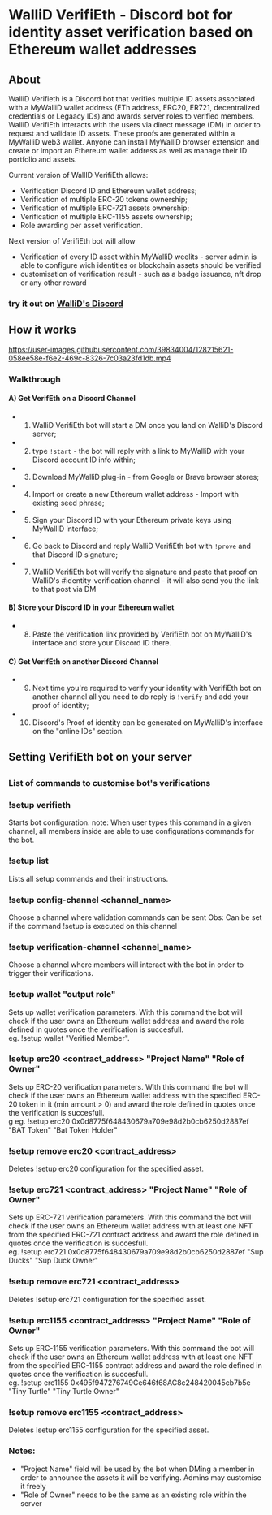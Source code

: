 <h1> WalliD VerifiEth - Discord bot for identity asset verification based on Ethereum wallet addresses</h1>

<h2>About</h2>

WalliD Verifieth is a Discord bot that verifies multiple ID assets associated with a MyWalliD wallet address (ETh address, ERC20, ER721, decentralized credentials or Legaacy IDs) and awards server roles to verified members.
WalliD VerifiEth interacts with the users via direct message (DM) in order to request and validate ID assets.
These proofs are generated within a MyWalliD web3 wallet. Anyone can install MyWalliD browser extension and create or import an Ethereum wallet address as well as manage their ID portfolio and assets.

Current version of WallID VerifiEth allows:

- Verification Discord ID and Ethereum wallet address;
- Verification of multiple ERC-20 tokens ownership;
- Verification of multiple ERC-721 assets ownership;
- Verification of multiple ERC-1155 assets ownership;
- Role awarding per asset verification.

Next version of VerifiEth bot will allow
<ul>
  <li>Verification of every ID asset within MyWalliD weelits - server admin is able to configure wich identities or blockchain assets should be verified</li>
  <li>customisation of verification result - such as a badge issuance, nft drop or any other reward</li>
</ul>  
<h3> try it out on <a href="https://discord.gg/e9EfXeNeC9">WalliD's Discord</a></h3>

<h2>How it works</h2>
                        


https://user-images.githubusercontent.com/39834004/128215621-058ee58e-f6e2-469c-8326-7c03a23fd1db.mp4



<h3>Walkthrough</h3>
  
<h4><b>A) Get VerifEth on a Discord Channel</b> </h4> 

- 1. WalliD VerifiEth bot will start a DM once you land on WalliD's Discord server;
- 2. type `!start` - the bot will reply with a link to MyWalliD with your Discord account ID info within;
- 3. Download MyWalliD plug-in - from Google or Brave browser stores;
- 4. Import or create a new Ethereum wallet address - Import with existing seed phrase;
- 5. Sign your Discord ID with your Ethereum private keys using MyWallID interface;
- 6. Go back to Discord and reply WalliD VerifiEth bot with `!prove` and that Discord ID signature;
- 7. WalliD VerifiEth bot will verify the signature and paste that proof on WalliD's #identity-verification channel - it will also send you the link to that post via DM
  
<h4><b>B) Store your Discord ID in your Ethereum wallet</b></h4> 
 
 - 8. Paste the verification link provided by VerifiEth bot on MyWalliD's interface and store your Discord ID there.
  
  
<h4><b>C) Get VerifEth on another Discord Channel </b></h4> 

- 9. Next time you're required to verify your identity with VerifiEth bot on another channel all you need to do reply is `!verify` and add your proof of identity;
- 10. Discord's Proof of identity can be generated on MyWalliD's interface on the "online IDs" section.


<h2> Setting VerifiEth bot on your server <h2>

<h3>List of commands to customise bot's verifications<h3>

### !setup verifieth
Starts bot configuration. 
note: When user types this command in a given channel, all members inside are able to use configurations commands for the bot.

### !setup list
Lists all setup commands and their instructions.

### !setup config-channel <channel_name>
Choose a channel where validation commands can be sent
Obs: Can be set if the command !setup is executed on this channel 

### !setup verification-channel <channel_name>
Choose a channel where members will interact with the bot in order to trigger their verifications.

### !setup wallet "output role"
Sets up wallet verification parameters. With this command the bot will check if the user owns an Ethereum wallet address and award the role defined in quotes once the verification is succesfull.<br>
eg. !setup wallet "Verified Member".


### !setup erc20 <contract_address> "Project Name" "Role of Owner"
Sets up ERC-20 verification parameters. With this command the bot will check if the user owns an Ethereum wallet address with the specified ERC-20 token in it (min amount > 0) and award the role defined in quotes once the verification is succesfull.<br>g
eg. !setup erc20 0x0d8775f648430679a709e98d2b0cb6250d2887ef "BAT Token" "Bat Token Holder" 

### !setup remove erc20 <contract_address>
Deletes !setup erc20 configuration for the specified asset.

### !setup erc721 <contract_address> "Project Name" "Role of Owner"
Sets up ERC-721 verification parameters. With this command the bot will check if the user owns an Ethereum wallet address with at least one NFT from the specified ERC-721 contract address and award the role defined in quotes once the verification is succesfull.<br>
eg. !setup erc721 0x0d8775f648430679a709e98d2b0cb6250d2887ef "Sup Ducks" "Sup Duck Owner" 

### !setup remove erc721 <contract_address>
Deletes !setup erc721 configuration for the specified asset.

### !setup erc1155 <contract_address> "Project Name" "Role of Owner"
Sets up ERC-1155 verification parameters. With this command the bot will check if the user owns an Ethereum wallet address with at least one NFT from the specified ERC-1155 contract address and award the role defined in quotes once the verification is succesfull.<br>
eg. !setup erc1155 0x495f947276749Ce646f68AC8c248420045cb7b5e "Tiny Turtle" "Tiny Turtle Owner"<br>


### !setup remove erc1155 <contract_address>
Deletes !setup erc1155 configuration for the specified asset.

### Notes: 
  - "Project Name" field will be used by the bot when DMing a member in order to announce the assets it will be verifying. Admins may customise it freely
  - "Role of Owner" needs to be the same as an existing role within the server       
